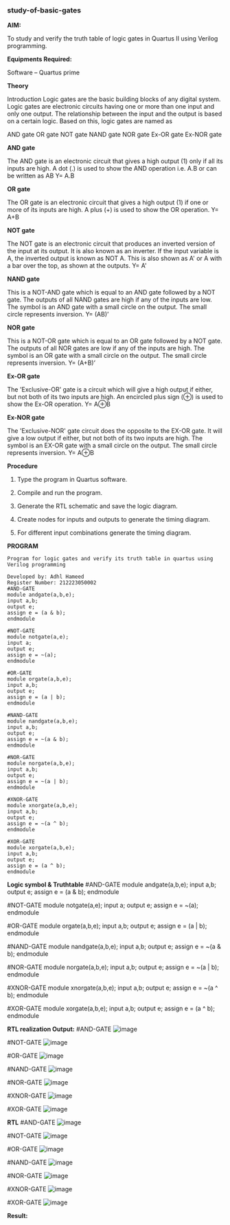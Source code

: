 ### study-of-basic-gates

**AIM:** 

To study and verify the truth table of logic gates in Quartus II using Verilog programming.

**Equipments Required:**

Software – Quartus prime 

**Theory**

Introduction Logic gates are the basic building blocks of any digital system. Logic gates are electronic circuits having one or more than one input and only one output. The relationship between the input and the output is based on a certain logic. Based on this, logic gates are named as

AND gate OR gate NOT gate NAND gate NOR gate Ex-OR gate Ex-NOR gate

**AND gate**

The AND gate is an electronic circuit that gives a high output (1) only if all its inputs are high. A dot (.) is used to show the AND operation i.e. A.B or can be written as AB
Y= A.B

**OR gate** 

The OR gate is an electronic circuit that gives a high output (1) if one or more of its inputs are high. A plus (+) is used to show the OR operation.
Y= A+B

**NOT gate**

The NOT gate is an electronic circuit that produces an inverted version of the input at its output. It is also known as an inverter. If the input variable is A, the inverted output is known as NOT A. This is also shown as A' or A with a bar over the top, as shown at the outputs.
Y= A'

**NAND gate**

This is a NOT-AND gate which is equal to an AND gate followed by a NOT gate. The outputs of all NAND gates are high if any of the inputs are low. The symbol is an AND gate with a small circle on the output. The small circle represents inversion.
Y= (AB)’

**NOR gate**

This is a NOT-OR gate which is equal to an OR gate followed by a NOT gate. The outputs of all NOR gates are low if any of the inputs are high. The symbol is an OR gate with a small circle on the output. The small circle represents inversion.
Y= (A+B)’

**Ex-OR gate**

The 'Exclusive-OR' gate is a circuit which will give a high output if either, but not both of its two inputs are high. An encircled plus sign (⊕) is used to show the Ex-OR operation.
Y= A⊕B

**Ex-NOR gate**

The 'Exclusive-NOR' gate circuit does the opposite to the EX-OR gate. It will give a low output if either, but not both of its two inputs are high. The symbol is an EX-OR gate with a small circle on the output. The small circle represents inversion.
Y= A⊕B

**Procedure** 

1.	Type the program in Quartus software.

2.	Compile and run the program.

3.	Generate the RTL schematic and save the logic diagram.

4.	Create nodes for inputs and outputs to generate the timing diagram.

5.	For different input combinations generate the timing diagram.


**PROGRAM**
```
Program for logic gates and verify its truth table in quartus using Verilog programming

Developed by: Adhl Hameed
Register Number: 212223050002
#AND-GATE
module andgate(a,b,e);
input a,b;
output e;
assign e = (a & b);
endmodule

#NOT-GATE
module notgate(a,e);
input a;
output e;
assign e = ~(a);
endmodule

#OR-GATE
module orgate(a,b,e);
input a,b;
output e;
assign e = (a | b);
endmodule

#NAND-GATE
module nandgate(a,b,e);
input a,b;
output e;
assign e = ~(a & b);
endmodule

#NOR-GATE
module norgate(a,b,e);
input a,b;
output e;
assign e = ~(a | b);
endmodule

#XNOR-GATE
module xnorgate(a,b,e);
input a,b;
output e;
assign e = ~(a ^ b);
endmodule

#XOR-GATE
module xorgate(a,b,e);
input a,b;
output e;
assign e = (a ^ b);
endmodule
```
**Logic symbol & Truthtable**
#AND-GATE
module andgate(a,b,e);
input a,b;
output e;
assign e = (a & b);
endmodule

#NOT-GATE
module notgate(a,e);
input a;
output e;
assign e = ~(a);
endmodule

#OR-GATE
module orgate(a,b,e);
input a,b;
output e;
assign e = (a | b);
endmodule

#NAND-GATE
module nandgate(a,b,e);
input a,b;
output e;
assign e = ~(a & b);
endmodule

#NOR-GATE
module norgate(a,b,e);
input a,b;
output e;
assign e = ~(a | b);
endmodule

#XNOR-GATE
module xnorgate(a,b,e);
input a,b;
output e;
assign e = ~(a ^ b);
endmodule

#XOR-GATE
module xorgate(a,b,e);
input a,b;
output e;
assign e = (a ^ b);
endmodule

**RTL realization Output:** 
#AND-GATE
![image](https://github.com/adhlhameed/study-of-basic-gates/assets/168260238/0ca3a9a3-0b07-48c7-ba9e-5ad1d2b41bf1)


#NOT-GATE
![image](https://github.com/adhlhameed/study-of-basic-gates/assets/168260238/51e320e6-4596-43cc-8d2d-0416070edd3e)


#OR-GATE
![image](https://github.com/adhlhameed/study-of-basic-gates/assets/168260238/2c66aafe-3f96-4723-8818-bbfd17bbe4da)


#NAND-GATE
![image](https://github.com/adhlhameed/study-of-basic-gates/assets/168260238/8d1eac00-5176-4785-b3a1-b1fae9d8546e)


#NOR-GATE
![image](https://github.com/adhlhameed/study-of-basic-gates/assets/168260238/0a802d51-650b-4f97-adc6-f51dcb55c21b)


#XNOR-GATE
![image](https://github.com/adhlhameed/study-of-basic-gates/assets/168260238/514d2c2a-9e96-4dd4-8a48-cce6c8eee4f1)


#XOR-GATE
![image](https://github.com/adhlhameed/study-of-basic-gates/assets/168260238/6e983b8a-b8ee-41e0-91ea-cc1e5b0380ec)


**RTL**
#AND-GATE
![image](https://github.com/adhlhameed/study-of-basic-gates/assets/168260238/4dadf25f-6dc8-400c-b8d6-a00db846b163)


#NOT-GATE
![image](https://github.com/adhlhameed/study-of-basic-gates/assets/168260238/b0af1e0a-6c0e-4976-ad14-f1497f4c0137)


#OR-GATE
![image](https://github.com/adhlhameed/study-of-basic-gates/assets/168260238/f22dec0d-f119-411d-a263-570757a26f1f)


#NAND-GATE
![image](https://github.com/adhlhameed/study-of-basic-gates/assets/168260238/a401cc5c-4a25-456e-b9de-a3a6ce4722d0)


#NOR-GATE
![image](https://github.com/adhlhameed/study-of-basic-gates/assets/168260238/fd386d7b-7030-4c16-92f5-c6429cc8ac40)


#XNOR-GATE
![image](https://github.com/adhlhameed/study-of-basic-gates/assets/168260238/bcba77b6-8689-4c42-b528-f577c9d0ee0e)


#XOR-GATE
![image](https://github.com/adhlhameed/study-of-basic-gates/assets/168260238/c024e32d-4127-4a3a-9132-9d29642e3965)

**Result:**


